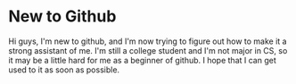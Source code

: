 # New to Github

Hi guys, I'm new to github, and I'm now trying to figure out how to make it a strong assistant of me. I'm still a college student and I'm not major in CS, so it may be a little hard for me as a beginner of github. I hope that I can get used to it as soon as possible. 
